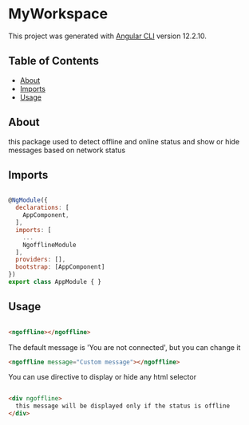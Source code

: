 # MyWorkspace

This project was generated with [Angular CLI](https://github.com/angular/angular-cli) version 12.2.10.

## Table of Contents

- [About](#About)
- [Imports](#Imports)
- [Usage](#Usage)

## About
this package used to detect offline and online status and show or hide messages based on network status 
## Imports 

```js

@NgModule({
  declarations: [
    AppComponent,
  ],
  imports: [
    ...
    NgofflineModule
  ],
  providers: [],
  bootstrap: [AppComponent]
})
export class AppModule { }


```

## Usage

```html

<ngoffline></ngoffline>

```
The default message is 'You are not connected', but you can change it

```html
<ngoffline message="Custom message"></ngoffline>

```
You can use directive to display or hide any html selector 

```html

<div ngoffline>
  this message will be displayed only if the status is offline
</div>

```
